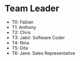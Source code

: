 # Team Leader

* T0: Fabian
* T1: Anthony
* T2: Chris
* T3: Jabir: Software Coder
* T4: Nina
* T5: Dita
* T6: Jane: Sales Representative
